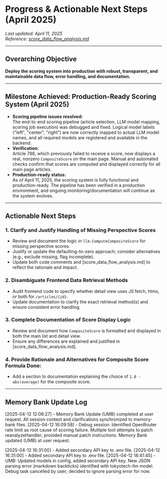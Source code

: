 # Progress & Actionable Next Steps (April 2025)

_Last updated: April 11, 2025_  
_Reference: [score_data_flow_analysis.md](../score_data_flow_analysis.md)_

---

## Overarching Objective

**Deploy the scoring system into production with robust, transparent, and maintainable data flow, error handling, and documentation.**

---

## Milestone Achieved: Production-Ready Scoring System (April 2025)

- **Scoring pipeline issues resolved:**  
  The end-to-end scoring pipeline (article selection, LLM model mapping, scoring job execution) was debugged and fixed. Logical model labels ("left", "center", "right") are now correctly mapped to actual LLM model names, and all required models are registered and available in the backend.
- **Verification:**  
  Article 788, which previously failed to receive a score, now displays a real, nonzero `CompositeScore` on the main page. Manual and automated checks confirm that scores are computed and displayed correctly for all main page articles.
- **Production-ready status:**  
  As of April 11, 2025, the scoring system is fully functional and production-ready. The pipeline has been verified in a production environment, and ongoing monitoring/documentation will continue as the system evolves.

---

## Actionable Next Steps

### 1. Clarify and Justify Handling of Missing Perspective Scores
- Review and document the logic in `llm.ComputeCompositeScore` for missing perspective scores.
- Justify or update the defaulting-to-zero approach; consider alternatives (e.g., exclude missing, flag incomplete).
- Update both code comments and [score_data_flow_analysis.md] to reflect the rationale and impact.

### 2. Disambiguate Frontend Data Retrieval Methods
- Audit frontend code to specify whether detail view uses JS fetch, htmx, or both for `/articles/{id}`.
- Update documentation to clarify the exact retrieval method(s) and ensure consistent error handling.

### 3. Complete Documentation of Score Display Logic
- Review and document how `CompositeScore` is formatted and displayed in both the main list and detail view.
- Ensure any differences are explained and justified in [score_data_flow_analysis.md].

### 4. Provide Rationale and Alternatives for Composite Score Formula **Done:**
- Add a section to documentation explaining the choice of `1.0 - abs(average)` for the composite score.

---

## Memory Bank Update Log

[2025-04-12 12:06:27] - Memory Bank Update (UMB) completed at user request. All session context and clarifications synchronized to memory-bank files.
[2025-04-12 16:09:58] - Debug session: Identified OpenRouter rate limit as root cause of scoring failure. Multiple tool attempts to patch reanalyzeHandler; provided manual patch instructions. Memory Bank updated (UMB) at user request.

[2025-04-12 16:31:00] - Added secondary API key to .env file.
[2025-04-12 16:31:00] - Added secondary API key to .env file.
[2025-04-12 18:41:45] - UMB: Updated models in config, added secondary API key. New JSON parsing error (markdown backticks) identified with tokyotech-llm model. Debug task cancelled by user; decided to ignore parsing error for now.

